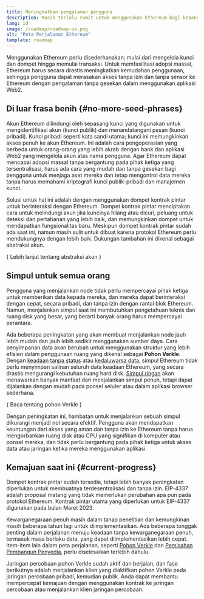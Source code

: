 ```yaml
---
title: Meningkatkan pengalaman pengguna
description: Masih terlalu rumit untuk menggunakan Ethereum bagi kebanyakan orang. Untuk mendorong adopsi massal, Ethereum harus secara drastis menurunkan hambatan masuknya - pengguna harus mendapatkan manfaat dari akses yang terdesentralisasi, tanpa izin, dan tahan sensor ke Ethereum, tetapi harus sama mudahnya dengan menggunakan aplikasi web2 tradisional.
lang: id
image: /roadmap/roadmap-ux.png
alt: "Peta Perjalanan Ethereum"
template: roadmap
---
```


Menggunakan Ethereum perlu disederhanakan; mulai dari mengelola kunci dan dompet hingga memulai transaksi. Untuk memfasilitasi adopsi massal, Ethereum harus secara drastis meningkatkan kemudahan penggunaan, sehingga pengguna dapat merasakan akses tanpa izin dan tanpa sensor ke Ethereum dengan pengalaman tanpa gesekan dalam menggunakan aplikasi Web2.

## Di luar frasa benih {#no-more-seed-phrases}

Akun Ethereum dilindungi oleh sepasang kunci yang digunakan untuk mengidentifikasi akun (kunci publik) dan menandatangani pesan (kunci pribadi). Kunci pribadi seperti kata sandi utama; kunci ini memungkinkan akses penuh ke akun Ethereum. Ini adalah cara pengoperasian yang berbeda untuk orang-orang yang lebih akrab dengan bank dan aplikasi Web2 yang mengelola akun atas nama pengguna. Agar Ethereum dapat mencapai adopsi massal tanpa bergantung pada pihak ketiga yang tersentralisasi, harus ada cara yang mudah dan tanpa gesekan bagi pengguna untuk menjaga aset mereka dan tetap mengontrol data mereka tanpa harus memahami kriptografi kunci publik-pribadi dan manajemen kunci.

Solusi untuk hal ini adalah dengan menggunakan dompet kontrak pintar untuk berinteraksi dengan Ethereum. Dompet kontrak pintar menciptakan cara untuk melindungi akun jika kuncinya hilang atau dicuri, peluang untuk deteksi dan pertahanan yang lebih baik, dan memungkinkan dompet untuk mendapatkan fungsionalitas baru. Meskipun dompet kontrak pintar sudah ada saat ini, namun masih sulit untuk dibuat karena protokol Ethereum perlu mendukungnya dengan lebih baik. Dukungan tambahan ini dikenal sebagai abstraksi akun.

{
<ButtonLink variant="outline-color" to="/roadmap/account-abstraction/">Lebih lanjut tentang abstraksi akun</ButtonLink>
}

## Simpul untuk semua orang

Pengguna yang menjalankan node tidak perlu mempercayai pihak ketiga untuk memberikan data kepada mereka, dan mereka dapat berinteraksi dengan cepat, secara pribadi, dan tanpa izin dengan rantai blok Ethereum. Namun, menjalankan simpul saat ini membutuhkan pengetahuan teknis dan ruang disk yang besar, yang berarti banyak orang harus mempercayai perantara.

Ada beberapa peningkatan yang akan membuat menjalankan node jauh lebih mudah dan jauh lebih sedikit menggunakan sumber daya. Cara penyimpanan data akan berubah untuk menggunakan struktur yang lebih efisien dalam penggunaan ruang yang dikenal sebagai **Pohon Verkle**. Dengan [keadaan tanpa status](/roadmap/statelessness) atau [kedaluwarsa data](/roadmap/statelessness/#data-expiry), simpul Ethereum tidak perlu menyimpan salinan seluruh data keadaan Ethereum, yang secara drastis mengurangi kebutuhan ruang hard disk. [Simpul ringan](/developers/docs/nodes-and-clients/light-clients/) akan menawarkan banyak manfaat dari menjalankan simpul penuh, tetapi dapat dijalankan dengan mudah pada ponsel seluler atau dalam aplikasi browser sederhana.

{
<ButtonLink variant="outline-color" to="/roadmap/verkle-trees/">Baca tentang pohon Verkle</ButtonLink>
}

Dengan peningkatan ini, hambatan untuk menjalankan sebuah simpul dikurangi menjadi nol secara efektif. Pengguna akan mendapatkan keuntungan dari akses yang aman dan tanpa izin ke Ethereum tanpa harus mengorbankan ruang disk atau CPU yang signifikan di komputer atau ponsel mereka, dan tidak perlu bergantung pada pihak ketiga untuk akses data atau jaringan ketika mereka menggunakan aplikasi.

## Kemajuan saat ini {#current-progress}

Dompet kontrak pintar sudah tersedia, tetapi lebih banyak peningkatan diperlukan untuk membuatnya terdesentralisasi dan tanpa izin. EIP-4337 adalah proposal matang yang tidak memerlukan perubahan apa pun pada protokol Ethereum. Kontrak pintar utama yang diperlukan untuk EIP-4337 digunakan pada bulan Maret 2023.

Kewarganegaraan penuh masih dalam tahap penelitian dan kemungkinan masih beberapa tahun lagi untuk diimplementasikan. Ada beberapa tonggak penting dalam perjalanan menuju keadaan tanpa kewarganegaraan penuh, termasuk masa berlaku data, yang dapat diimplementasikan lebih cepat. Item-item lain dalam peta perjalanan, seperti [Pohon Verkle](/roadmap/verkle-trees/) dan [Pemisahan Pembangun Penyedia](/roadmap/pbs/), perlu diselesaikan terlebih dahulu.

Jaringan percobaan pohon Verkle sudah aktif dan berjalan, dan fase berikutnya adalah menjalankan klien yang diaktifkan pohon Verkle pada jaringan percobaan pribadi, kemudian publik. Anda dapat membantu mempercepat kemajuan dengan menggunakan kontrak ke jaringan percobaan atau menjalankan klien jaringan percobaan.
